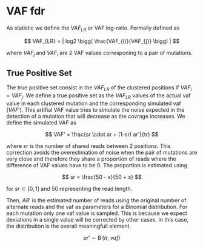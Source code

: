 # VAF fdr

As statistic we define the $VAF_{LR}$ or VAF log-ratio. Formally defined as

$$
VAF_{LR} = | log2 \bigg( \frac{VAF_{i}}{VAF_{j}} \bigg) |
$$

where $VAF_{j}$ and $VAF_{i}$ are 2 VAF values corresponing to a pair of mutations.

## True Positive Set

The true positive set consist in the $VAF_{LR}$ of the clustered positions if $VAF_{i} = VAF_{j}$.
We define a true positive set as the $VAF_{LR}$ values of the actual vaf value in each clustered mutation and the corresponding simulated vaf ($VAF'$).
This artifial VAF value tries to simulate the noise expected in the detection of a mutation that will decrease as the covrage increases.
We define the simulated VAF as

$$
VAF' = \frac{sr \cdot ar + (1-sr) ar'}{tr}
$$

where $sr$ is the number of shared reads between 2 positions.
This correction avoids the overestimation of noise when the pair of mutations are very close and therefore they share a proportion of reads where the difference of VAF values have to be 0.
The proportion is estimated using

$$
sr = \frac{50 - x}{50 + x}
$$

for $sr \subset [0,1]$  and 50 representing the read length.

Then, $AR'$ is the estimated number of reads using the original number of alternate reads and the vaf as parameters for a Binomial distribution.
For each mutation only one vaf value is sampled.
This is because we expect deviations in a single value will be corrected by other cases.
In this case, the distribution is the overall meaningfull element.

$$
ar' \sim \operatorname{B} \left({tr, vaf}\right)
$$